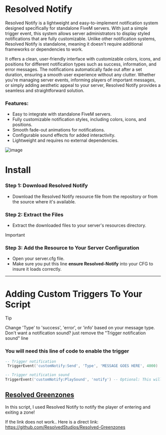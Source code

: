 # Resolved Notify

Resolved Notify is a lightweight and easy-to-implement notification system designed specifically for standalone FiveM servers. With just a simple trigger event, this system allows server administrators to display styled notifications that are fully customizable. Unlike other notification systems, Resolved Notify is standalone, meaning it doesn't require additional frameworks or dependencies to work.

It offers a clean, user-friendly interface with customizable colors, icons, and positions for different notification types such as success, information, and error messages. The notifications automatically fade out after a set duration, ensuring a smooth user experience without any clutter. Whether you're managing server events, informing players of important messages, or simply adding aesthetic appeal to your server, Resolved Notify provides a seamless and straightforward solution.

### Features:
- Easy to integrate with standalone FiveM servers.
- Fully customizable notification styles, including colors, icons, and positions.
- Smooth fade-out animations for notifications.
- Configurable sound effects for added interactivity.
- Lightweight and requires no external dependencies.

![image](https://github.com/user-attachments/assets/9b29361d-280a-442a-aca2-37b38cabaace)


# Install
### Step 1: Download Resolved Notify
- Download the Resolved Notify resource file from the repository or from the source where it's available.

### Step 2: Extract the Files
- Extract the downloaded files to your server's resources directory.

> [!IMPORTANT]
> ### Step 3: Add the Resource to Your Server Configuration
> - Open your server.cfg file. 
> - Make sure you put this line **ensure Resolved-Notify** into your CFG to insure it loads correctly.

___

# Adding Custom Triggers To Your Script

> [!TIP]
> Change 'Type' to 'success', 'error', or 'info' based on your message type.
> Don't want a notification sound? just remove the "Trigger notification sound" line
### You will need this line of code to enable the trigger
```LUA
-- Trigger notification 
 TriggerEvent('customNotify:Send', 'Type', 'MESSAGE GOES HERE', 4000) 

-- Trigger notification sound
TriggerEvent('customNotify:PlaySound', 'notify') -- Optional: This will play a notification sound
```
## [Resolved Greenzones](https://github.com/ResolvedStudios/Resolved-Greenzones)
In this script, I used Resolved Notify to notify the player of entering and exiting a zone!


If the link does not work.. Here is a direct link: https://github.com/ResolvedStudios/Resolved-Greenzones
